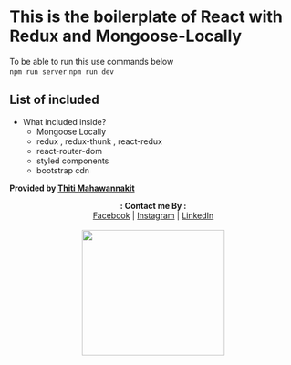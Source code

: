 # This is the boilerplate of React with Redux and Mongoose-Locally
To be able to run this use commands below  
`
npm run server
`
`
npm run dev
`

## List of included

- What included inside?
  - Mongoose Locally
  - redux , redux-thunk , react-redux
  - react-router-dom
  - styled components
  - bootstrap cdn


**Provided by [Thiti Mahawannakit](https://facebook.com/Tthiti.developer)**

<p align="center">
  <b>: Contact me By :</b><br>
  <a href="https://www.facebook.com/thiti.developer">Facebook</a> |
  <a href="https://www.instagram.com/thiti.mwk/">Instagram</a> |
  <a href="https://www.linkedin.com/in/thiti-mahawannakit-558791183/">LinkedIn</a>
  <br><br>
  <img src="https://media.giphy.com/media/h1u6yvxlVKmfLiSryA/giphy.gif" width="250" height="220">
</p>

